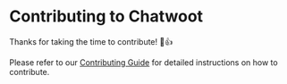 # Contributing to Chatwoot

Thanks for taking the time to contribute! :tada::+1:

Please refer to our [Contributing Guide](https://www.chatwoot.com/docs/contributing-guide) for detailed instructions on how to contribute.
